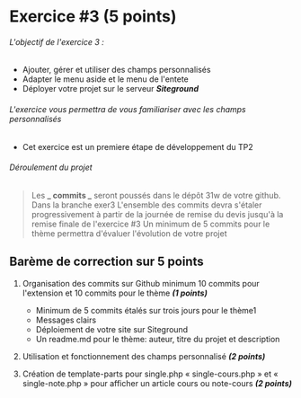 # Exercice #3 (5 points)

###### L'objectif de l'exercice 3 :

- Ajouter, gérer et utiliser des champs personnalisés
- Adapter le menu aside et le menu de l'entete
- Déployer votre projet sur le serveur **_Siteground_**

###### L'exercice vous permettra de vous familiariser avec les champs personnalisés

- Cet exercice est un premiere étape de développement du TP2

###### Déroulement du projet

> Les **_ commits _** seront poussés dans le dépôt 31w de votre github. Dans la branche exer3 L'ensemble des commits devra s'étaler progressivement à partir de la journée de remise du devis jusqu'à la remise finale de l'exercice #3 Un minimum de 5 commits pour le thème permettra d'évaluer l'évolution de votre projet

## Barème de correction sur 5 points

1. Organisation des commits sur Github minimum 10 commits pour l'extension et 10 commits pour le thème **_(1 points)_**

   - Minimum de 5 commits étalés sur trois jours pour le thème1
   - Messages clairs
   - Déploiement de votre site sur Siteground
   - Un readme.md pour le thème: auteur, titre du projet et description
  

2. Utilisation et fonctionnement des champs personnalisé **_(2 points)_**
3. Création de template-parts pour single.php « single-cours.php » et « single-note.php » pour afficher un article cours ou note-cours **_(2 points)_**
